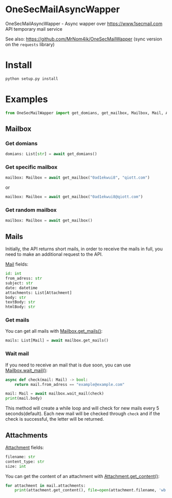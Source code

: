 # OneSecMailAsyncWapper
OneSecMailAsyncWapper - Async wapper over https://www.1secmail.com API temporary mail service

See also: https://github.com/MrNom4ik/OneSecMailWapper (sync version on the `requests` library)
# Install
```bash
python setup.py install
```
# Examples
```py
from OneSecMailWapper import get_domians, get_mailbox, Mailbox, Mail, Attachment
```
## Mailbox
### Get domians
```python
domians: List[str] = await get_domians()
```
### Get specific mailbox
```python
mailbox: Mailbox = await get_mailbox("0ad1ekwui8", "qiott.com")
```
or
```python
mailbox: Mailbox = await get_mailbox("0ad1ekwui8@qiott.com")
```
### Get random mailbox
```python
mailbox: Mailbox = await get_mailbox()
```

## Mails
Initially, the API returns short mails, in order to receive the mails in full, you need to make an additional request to the API.

[Mail](https://github.com/MrNom4ik/OneSecMailWapper/blob/main/OneSecMailAsyncWapper/mailbox.py#L86) fields:
```python
id: int
from_adress: str
subject: str
date: datetime
attachments: List[Attachment]
body: str
textBody: str
htmlBody: str
```
### Get mails
You can get all mails with [Mailbox.get_mails()](https://github.com/MrNom4ik/OneSecMailWapper/blob/main/OneSecMailAsyncWapper/mailbox.py#L43):
```python
mails: List[Mail] = await mailbox.get_mails()
```
### Wait mail
If you need to receive an mail that is due soon, you can use [Mailbox.wait_mail()](https://github.com/MrNom4ik/OneSecMailWapper/blob/main/OneSecMailAsyncWapper/mailbox.py#L57):
```python
async def check(mail: Mail) -> bool:
    return mail.from_adress == "example@example.com"

mail: Mail = await mailbox.wait_mail(check)
print(mail.body)
```
This method will create a while loop and will check for new mails every 5 seconds(default). Each new mail will be checked through `check` and if the check is successful, the letter will be returned.

## Attachments
[Attachment](https://github.com/MrNom4ik/OneSecMailWapper/blob/main/OneSecMailAsyncWapper/mailbox.py#L16) fields:
```python
filename: str
content_type: str
size: int
```

You can get the content of an attachment with [Attachment.get_content()](https://github.com/MrNom4ik/OneSecMailWapper/blob/main/OneSecMailAsyncWapper/mailbox.py#L23):
```python
for attachment in mail.attachments:
    print(attachment.get_content(), file=open(attachment.filename, 'wb'))
```
